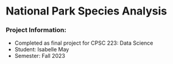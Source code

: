 # National Park Species Analysis

### Project Information:
- Completed as final project for CPSC 223: Data Science
- Student: Isabelle May
- Semester: Fall 2023


